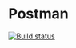 # Postman

[![Build status](https://ci.appveyor.com/api/projects/status/p16ohfl1s0872pqs/branch/master?svg=true)](https://ci.appveyor.com/project/YelenaDolgopolova/postman/branch/master)
